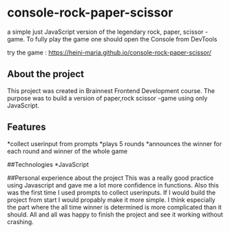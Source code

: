 # console-rock-paper-scissor
a simple just JavaScript version of the legendary rock, paper, scissor -game. To fully play the game one should open the Console from DevTools

try the game :  https://heini-maria.github.io/console-rock-paper-scissor/

## About the project

This project was created in Brainnest Frontend Development course. The purpose was to build a version of paper,rock scissor -game using only JavaScript.

## Features
*collect userinput from prompts
*plays 5 rounds
*announces the winner for each round and winner of the whole game

##Technologies
*JavaScript

##Personal experience about the project
This was a really good practice using Javascript and gave me a lot more confidence in functions. Also this was the first time I used prompts to collect userinputs. If I would build the project from start I would propably make it more simple. I think especially the part where the all time winner is determined is more complicated than it should. All and all was happy to finish the project and see it working without crashing.
